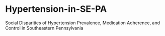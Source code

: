 # Hypertension-in-SE-PA
Social Disparities of Hypertension Prevalence, Medication Adherence, and Control in Southeastern Pennsylvania
